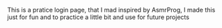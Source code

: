 This is a pratice login page, that I mad inspired by AsmrProg, I made this just for fun and to practice a little bit and use for future projects
